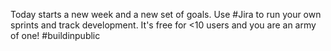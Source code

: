Today starts a new week and a new set of goals. Use #Jira to run your own sprints and track development. It's free for <10 users and you are an army of one! #buildinpublic